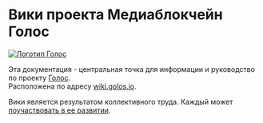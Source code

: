 # Вики проекта Медиаблокчейн Голос

[![Логотип Голос](https://raw.githubusercontent.com/GolosChain/wiki/master/_images/golos_logo.png)](https://golos.io/)

Эта документация - центральная точка для информации и руководство по проекту [Голос](https://golos.io/).  
Расположена по адресу [wiki.golos.io](https://wiki.golos.io).

Вики является результатом коллективного труда. Каждый может [поучаствовать в ее развитии](https://github.com/GolosChain/wiki).

